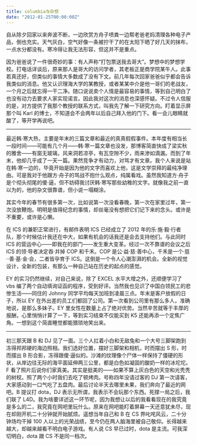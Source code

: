 ```yaml
---
title: columbia与杂想
date: "2012-01-25T00:00:00Z"
---
```


自从除夕回家以来奔波不断，一边欣赏方舟子喷粪一边帮老爸老妈清理各种电子产品，倒也充实。天气灰白，空气好像一条被拧干了的在太阳下晒了好几天的抹布，一点水分都没有。寒冷得让我无法形容，但这并不是重点。

因为爸爸说了一件很奇妙的事：有人声称“打包票送我去哥大”。梦想中的梦想学校。打电话详谈后，原来那人是哥大的访问学者，其老板正是商学院某牛人。此事若真还好，但类似的事情大多数成了没有下文。前几年每次回家爸爸似乎都会告诉我类似的消息。他又认识理海大学的某教授，或者某某中介是他一哥们的老战友，一个月之后就忘得一干二净。随口说说卖个人情是最容易的事情，等到自己明白了也没有动力去要求人家实现诺言。因此我对这次的消息也深感怀疑。不过令人信服的是，对方提供了我那个教授的联系方式，叫我先了解一下研究方向。盯着显示屏那个叫 Karl 的博士，不知道会不会两年以后自己拜入他的门下。看一会儿眼睛就酸了，等开学再说吧。

---

最近韩·寒大热，主要是年末的三篇文章和最近的真真假假事件。本年度有相当长一段时间——可能有几个月——韩·寒一篇文章也没发，那博客简直快成了梁实秋的雅舍——有窗无玻璃，风来洞若凉亭，有瓦空隙不少，雨来渗如滴漏。而到了年末，他却几乎成了一天一篇。果然竞争才有动力，对骂才有文章。我个人来说是站在韩·寒一边的，毕竟开始是因为他的文字而喜欢上他，这是文学崇拜的最纯净理由。可是我对于他跟方·舟子的骂战不抱什么观点，纯属看戏。虽然我知道方·舟子是个彻头彻尾的傻·逼，但不妨碍我讨厌韩·寒写那些幼稚的文字。就像我之前一直以为的，他的杂文很靠谱，但小说一塌糊涂。

其实今年的春节有很多第一次，比如说第一次没看春晚，第一次在家里过年，第一次没放鞭炮。明明是值得纪念的事情，却丝毫没有想把它们记下来的念头。或许是不重要，或许是心懒。

在 ICS 的兼职正常进行，有邮件表明 ICS 已经成立了 2012 年的乐·施·毅·行者队，那个时候估计我还在中大，如果有机会的话我还是会去支持他们。与此同时 ICS 的营运中心——即我在的部门——发生重大变革。经过一次不靠谱的会议之后 ICS 的领·导者决定吞·并掉 COP 和千禾。COP 是公·益·慈·善中心，千禾是一个·慈··善·基·金·会，二者皆孕育于 ICS。这倒是一个令人心潮澎湃的机会。全新的视觉设计，全新的包装，有那么一种自己站在历史的起点的感觉。

EY 的实习仍然继续，对自己来说，除了 EXCEL 水平大增之外，还顺便学习了 vbs 编了两个自动填询证函的程序，受到好评。当然我也见识了中国白领民工的悲惨生活——同住的 Johnny 同学平均每天加班到凌晨三点。年末是客户放假的日子，所以 EY 在外出差的员工们都回了公司。第一次看到公司里有那么多人，准确地说，是那么多妹子。EY 里女性在数量上占了绝对优势。当然辛苦就等于丰厚的报酬，心里悄悄计算了一下，等到实习结束不仅能买到 K5 还能再添一个定焦广角。一想到这个简直睡觉都能猥琐地笑出来。

---

初三那天跟 B 和 DJ 见了一面。三个人扛着小白和无敌兔和一个大号三脚架跑到冻得邦邦硬的海边照相。我们选好位置，摆好三脚架和相机，时而摆出 S 形，时而摆出 B 形合影，冻得跟傻·逼似的。沙滩的纹理像个尸体一样保持了僵硬的形状，从岸边往无际的海平面延伸两三公里，都是白色如凝固的酸奶一样的冰坨坨。F 看了照片后说你们家真美。其实是挺美的——如果不算上灰白色的天空和光秃秃的树杈。照了两个小时我们去吃了顿烤肉。号称四年没请过客的 DJ 第一次请客，大家感动到一口气吃了五盘肉。最后讨论半天去哪里未果，我们奔向了最近的网吧。B 提议打 dota，DJ 表示无所谓，我表示不会玩那个东西。死撑一局之后，我们联了 L4D。我为啥要详述这一环节呢，因为我想让以后的我看看现在的我究竟是多么的二，我究竟在网吧里玩什么。原来在网吧能盯着屏幕一天还意犹未尽，现在却刚开机二十分钟就开始腻烦。遥想当年自己和 B 在 CS 界叱咤风云，二十分钟场均干掉 100 人以上的光荣战绩，至今仍在两人脑海里被自己敬仰。长得越来越大，却越来越看不明白电子游戏。有人说 CS 早已过时，dota 是主流。可我深切明白，dota 跟 CS 不是同一档次。
